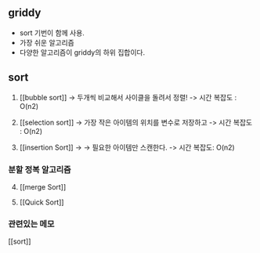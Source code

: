 ## griddy 
- sort 기번이 함께 사용.
- 가장 쉬운 알고리즘 
- 다양한 알고리즘이 griddy의 하위 집합이다.


## sort
1. [[bubble sort]]
	-> 두개씩 비교해서 사이클을 돌려서 정렬! 
	-> 시간 복잡도 : O(n2)

2. [[selection sort]]
	-> 가장 작은 아이템의 위치를 변수로 저장하고 
	-> 시간 복잡도 : O(n2)
	
3. [[insertion Sort]]
	-> 
	-> 필요한 아이템만 스캔한다.
	-> 시간 복잡도: O(n2)

### 분할 정복 알고리즘 

4. [[merge Sort]]

5. [[Quick Sort]]



### 관련있는 메모 
[[sort]]